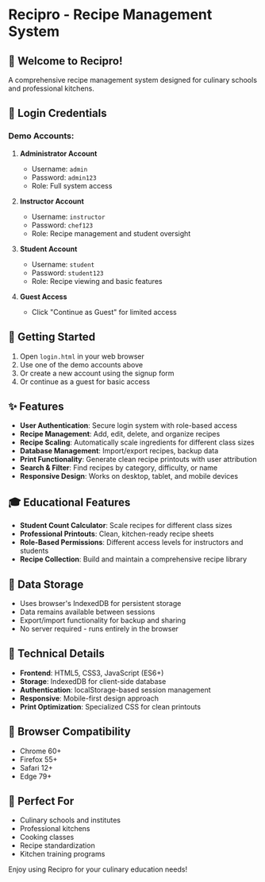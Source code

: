 # Recipro - Recipe Management System

## 🍳 Welcome to Recipro!

A comprehensive recipe management system designed for culinary schools and professional kitchens.

## 🔐 Login Credentials

### Demo Accounts:

1. **Administrator Account**
   - Username: `admin`
   - Password: `admin123`
   - Role: Full system access

2. **Instructor Account**
   - Username: `instructor`
   - Password: `chef123`
   - Role: Recipe management and student oversight

3. **Student Account**
   - Username: `student`
   - Password: `student123`
   - Role: Recipe viewing and basic features

4. **Guest Access**
   - Click "Continue as Guest" for limited access

## 🚀 Getting Started

1. Open `login.html` in your web browser
2. Use one of the demo accounts above
3. Or create a new account using the signup form
4. Or continue as a guest for basic access

## ✨ Features

- **User Authentication**: Secure login system with role-based access
- **Recipe Management**: Add, edit, delete, and organize recipes
- **Recipe Scaling**: Automatically scale ingredients for different class sizes
- **Database Management**: Import/export recipes, backup data
- **Print Functionality**: Generate clean recipe printouts with user attribution
- **Search & Filter**: Find recipes by category, difficulty, or name
- **Responsive Design**: Works on desktop, tablet, and mobile devices

## 🎓 Educational Features

- **Student Count Calculator**: Scale recipes for different class sizes
- **Professional Printouts**: Clean, kitchen-ready recipe sheets
- **Role-Based Permissions**: Different access levels for instructors and students
- **Recipe Collection**: Build and maintain a comprehensive recipe library

## 💾 Data Storage

- Uses browser's IndexedDB for persistent storage
- Data remains available between sessions
- Export/import functionality for backup and sharing
- No server required - runs entirely in the browser

## 🔧 Technical Details

- **Frontend**: HTML5, CSS3, JavaScript (ES6+)
- **Storage**: IndexedDB for client-side database
- **Authentication**: localStorage-based session management
- **Responsive**: Mobile-first design approach
- **Print Optimization**: Specialized CSS for clean printouts

## 📱 Browser Compatibility

- Chrome 60+
- Firefox 55+
- Safari 12+
- Edge 79+

## 🎯 Perfect For

- Culinary schools and institutes
- Professional kitchens
- Cooking classes
- Recipe standardization
- Kitchen training programs

Enjoy using Recipro for your culinary education needs!
